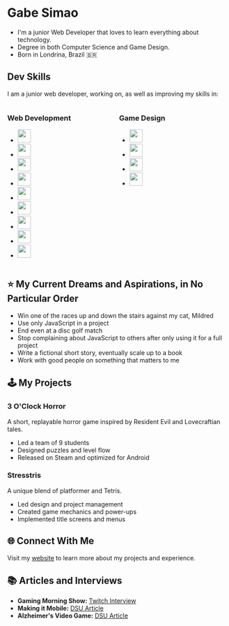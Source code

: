# Gabe Simao
- I'm a junior Web Developer that loves to learn everything about technology.
- Degree in both Computer Science and Game Design.
- Born in Londrina, Brazil 🇧🇷

## Dev Skills

I am a junior web developer, working on, as well as improving my skills in:

<div style="display: flex; justify-content: space-around;">

<div style="flex: 1; margin-right: 10px;">
<h3>Web Development</h3>
<ul>
  <li><img src="https://img.shields.io/badge/-JavaScript-black?style=flat-square&logo=javascript" style="width: 30px; height: 30px;"></li>
  <li><img src="https://img.shields.io/badge/-PHP-black?style=flat-square&logo=php" style="width: 30px; height: 30px;"></li>
  <li><img src="https://img.shields.io/badge/-React-black?style=flat-square&logo=react" style="width: 30px; height: 30px;"></li>
  <li><img src="https://img.shields.io/badge/-Next.js-black?style=flat-square&logo=next.js" style="width: 30px; height: 30px;"></li>
  <li><img src="https://img.shields.io/badge/-HTML-black?style=flat-square&logo=html5" style="width: 30px; height: 30px;"></li>
  <li><img src="https://img.shields.io/badge/-CSS-black?style=flat-square&logo=css3" style="width: 30px; height: 30px;"></li>
  <li><img src="https://img.shields.io/badge/-Tailwind%20CSS-black?style=flat-square&logo=tailwind-css" style="width: 30px; height: 30px;"></li>
  <li><img src="https://img.shields.io/badge/-Linux-black?style=flat-square&logo=linux" style="width: 30px; height: 30px;"></li>
  <li><img src="https://img.shields.io/badge/-SQL-black?style=flat-square&logo=postgresql" style="width: 30px; height: 30px;"></li>
</ul>
</div>

<div style="flex: 1;">
<h3>Game Design</h3>
<ul>
  <li><img src="https://img.shields.io/badge/-C%23-black?style=flat-square&logo=c-sharp" style="width: 30px; height: 30px;"></li>
  <li><img src="https://img.shields.io/badge/-Photoshop-black?style=flat-square&logo=adobe-photoshop" style="width: 30px; height: 30px;"></li>
  <li><img src="https://img.shields.io/badge/-Illustrator-black?style=flat-square&logo=adobe-illustrator" style="width: 30px; height: 30px;"></li>
  <li><img src="https://img.shields.io/badge/-Unity-black?style=flat-square&logo=unity" style="width: 30px; height: 30px;"></li>
</ul>
</div>

</div>

## ⭐ My Current Dreams and Aspirations, in No Particular Order
- Win one of the races up and down the stairs against my cat, Mildred
- Use only JavaScript in a project
- End even at a disc golf match
- Stop complaining about JavaScript to others after only using it for a full project
- Write a fictional short story, eventually scale up to a book
- Work with good people on something that matters to me

## 🕹️ My Projects

### 3 O'Clock Horror
A short, replayable horror game inspired by Resident Evil and Lovecraftian tales.
- Led a team of 9 students
- Designed puzzles and level flow
- Released on Steam and optimized for Android

### Stresstris
A unique blend of platformer and Tetris.
- Led design and project management
- Created game mechanics and power-ups
- Implemented title screens and menus

## 🌐 Connect With Me

Visit my [website](https://gabesimao.com) to learn more about my projects and experience.

## 📚 Articles and Interviews

- **Gaming Morning Show:** [Twitch Interview](https://www.twitch.tv/gamingmorningshow/video/1235146275)
- **Making it Mobile:** [DSU Article](https://dsu.edu/news/2021/11/making-it-mobile.html?utm_source=hootsuite&utm_medium=twitter&utm_term=dakotastate&utm_content=eb9310b8-9972-49b3-b716-dd537df7300b&utm_campaign=)
- **Alzheimer's Video Game:** [DSU Article](https://dsu.edu/news/2020/05/students-develop-alzheimers-video-game.html)
